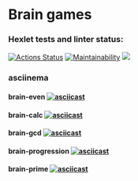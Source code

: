 # Brain games

### Hexlet tests and linter status:
[![Actions Status](https://github.com/David-Roklem/python-project-lvl1/workflows/hexlet-check/badge.svg)](https://github.com/David-Roklem/python-project-lvl1/actions)
[![Maintainability](https://api.codeclimate.com/v1/badges/a90556b94f6af8866ae0/maintainability)](https://codeclimate.com/github/David-Roklem/python-project-lvl1/maintainability)
<a href="https://codeclimate.com/github/David-Roklem/python-project-lvl1/test_coverage"><img src="https://api.codeclimate.com/v1/badges/a90556b94f6af8866ae0/test_coverage" /></a>

### asciinema

#### brain-even  [![asciicast](https://asciinema.org/a/NvW81fSUwig71ByBRCieWQA7S.svg)](https://asciinema.org/a/NvW81fSUwig71ByBRCieWQA7S)

#### brain-calc  [![asciicast](https://asciinema.org/a/uCgJ1LhaN7EBZlKf6znvBHUew.svg)](https://asciinema.org/a/uCgJ1LhaN7EBZlKf6znvBHUew)

#### brain-gcd  [![asciicast](https://asciinema.org/a/OssR7TCLqevnRopJyy3ZZBOeL.svg)](https://asciinema.org/a/OssR7TCLqevnRopJyy3ZZBOeL)

#### brain-progression  [![asciicast](https://asciinema.org/a/6zDAH3vqzBxuxqIKkoO9v3eJL.svg)](https://asciinema.org/a/6zDAH3vqzBxuxqIKkoO9v3eJL)

#### brain-prime  [![asciicast](https://asciinema.org/a/hvVg8x4Fhc2aXYBizKqX1cOre.svg)](https://asciinema.org/a/hvVg8x4Fhc2aXYBizKqX1cOre)
